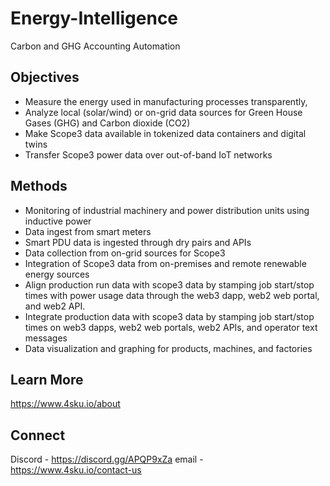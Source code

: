 # Energy-Intelligence
Carbon and GHG Accounting Automation

## Objectives 
* Measure the energy used in manufacturing processes transparently,
* Analyze local (solar/wind) or on-grid data sources for Green House Gases (GHG) and Carbon dioxide (CO2)
* Make Scope3 data available in tokenized data containers and digital twins
* Transfer Scope3 power data over out-of-band IoT networks

## Methods
* Monitoring of industrial machinery and power distribution units using inductive power
* Data ingest from smart meters 
* Smart PDU data is ingested through dry pairs and APIs
* Data collection from on-grid sources for Scope3
* Integration of Scope3 data from on-premises and remote renewable energy sources
* Align production run data with scope3 data by stamping job start/stop times with power usage data through the web3 dapp, web2 web portal, and web2 API.
* Integrate production data with scope3 data by stamping job start/stop times on web3 dapps, web2 web portals, web2 APIs, and operator text messages
* Data visualization and graphing for products, machines, and factories

## Learn More 
https://www.4sku.io/about


## Connect 
Discord - https://discord.gg/APQP9xZa
email - https://www.4sku.io/contact-us
